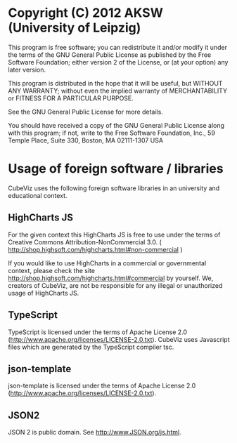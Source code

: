 # Copyright (C) 2012 AKSW (University of Leipzig)

This program is free software; you can redistribute it and/or modify it under
the terms of the GNU General Public License as published by the Free Software
Foundation; either version 2 of the License, or (at your option) any later version.

This program is distributed in the hope that it will be useful, but WITHOUT ANY WARRANTY;
without even the implied warranty of MERCHANTABILITY or FITNESS FOR A PARTICULAR PURPOSE.

See the GNU General Public License for more details.

You should have received a copy of the GNU General Public License along with this program;
if not, write to the Free Software Foundation, Inc., 59 Temple Place, Suite 330, Boston, MA 02111-1307 USA

# Usage of foreign software / libraries

CubeViz uses the following foreign software libraries in an university and educational context.

## HighCharts JS

For the given context this HighCharts JS is free to use under the terms of Creative Commons Attribution-NonCommercial 3.0. 
( http://shop.highsoft.com/highcharts.html#non-commercial )

If you would like to use HighCharts in a commercial or governmental context, please check
the site http://shop.highsoft.com/highcharts.html#commercial by yourself. We, creators of CubeViz, 
are not be responsible for any illegal or unauthorized usage of HighCharts JS.

## TypeScript 

TypeScript is licensed under the terms of Apache License 2.0 (http://www.apache.org/licenses/LICENSE-2.0.txt). 
CubeViz uses Javascript files which are generated by the TypeScript compiler tsc.

## json-template 

json-template is licensed under the terms of Apache License 2.0 (http://www.apache.org/licenses/LICENSE-2.0.txt). 

## JSON2 

JSON 2 is public domain. See http://www.JSON.org/js.html.
